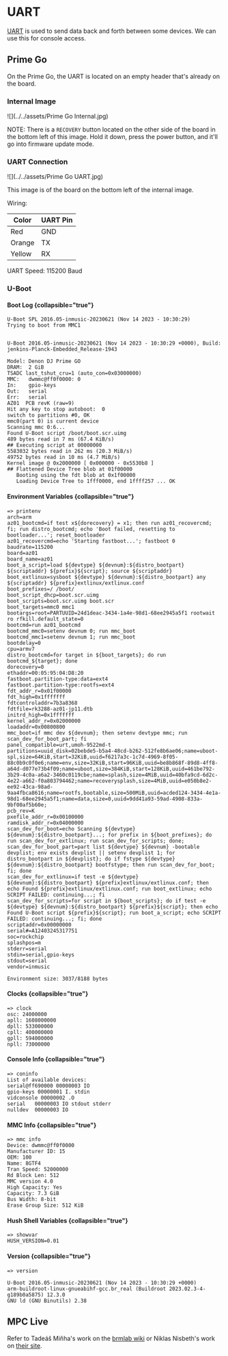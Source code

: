 # UART

[UART](https://en.wikipedia.org/wiki/Universal_asynchronous_receiver-transmitter) is used to send data back and forth
between some devices. We can use this for console access.

## Prime Go

On the Prime Go, the UART is located on an empty header that's already on the board.

### Internal Image

![](../../assets/Prime Go Internal.jpg)

NOTE: There is a `RECOVERY` button located on the other side of the board in the bottom left of this image. Hold it
down, press the power button, and it'll go into firmware update mode.

### UART Connection

![](../../assets/Prime Go UART.jpg)

This image is of the board on the bottom left of the internal image.

Wiring:

| Color  | UART Pin |
|--------|----------|
| Red    | GND      |
| Orange | TX       |
| Yellow | RX       |

UART Speed: 115200 Baud

### U-Boot

#### Boot Log {collapsible="true"}

```
U-Boot SPL 2016.05-inmusic-20230621 (Nov 14 2023 - 10:30:29)
Trying to boot from MMC1


U-Boot 2016.05-inmusic-20230621 (Nov 14 2023 - 10:30:29 +0000), Build: jenkins-Planck-Embedded_Release-1943

Model: Denon DJ Prime GO
DRAM:  2 GiB
TSADC last_tshut_cru=1 (auto_con=0x03000000)
MMC:   dwmmc@ff0f0000: 0
In:    gpio-keys
Out:   serial
Err:   serial
AZ01  PCB revK (raw=9)
Hit any key to stop autoboot:  0 
switch to partitions #0, OK
mmc0(part 0) is current device
Scanning mmc 0:6...
Found U-Boot script /boot/boot.scr.uimg
489 bytes read in 7 ms (67.4 KiB/s)
## Executing script at 00000000
5583032 bytes read in 262 ms (20.3 MiB/s)
49752 bytes read in 10 ms (4.7 MiB/s)
Kernel image @ 0x2000000 [ 0x000000 - 0x5530b8 ]
## Flattened Device Tree blob at 01f00000
   Booting using the fdt blob at 0x1f00000
   Loading Device Tree to 1fff0000, end 1ffff257 ... OK
```

#### Environment Variables {collapsible="true"}

```
=> printenv
arch=arm
az01_bootcmd=if test x${dorecovery} = x1; then run az01_recovercmd; fi; run distro_bootcmd; echo 'Boot failed, resetting to bootloader...'; reset_bootloader
az01_recovercmd=echo 'Starting fastboot...'; fastboot 0
baudrate=115200
board=az01
board_name=az01
boot_a_script=load ${devtype} ${devnum}:${distro_bootpart} ${scriptaddr} ${prefix}${script}; source ${scriptaddr}
boot_extlinux=sysboot ${devtype} ${devnum}:${distro_bootpart} any ${scriptaddr} ${prefix}extlinux/extlinux.conf
boot_prefixes=/ /boot/
boot_script_dhcp=boot.scr.uimg
boot_scripts=boot.scr.uimg boot.scr
boot_targets=mmc0 mmc1 
bootargs=root=PARTUUID=24d1deac-3434-1a4e-98d1-68ee2945a5f1 rootwait ro rfkill.default_state=0 
bootcmd=run az01_bootcmd
bootcmd_mmc0=setenv devnum 0; run mmc_boot
bootcmd_mmc1=setenv devnum 1; run mmc_boot
bootdelay=0
cpu=armv7
distro_bootcmd=for target in ${boot_targets}; do run bootcmd_${target}; done
dorecovery=0
ethaddr=00:05:95:04:D8:20
fastboot.partition-type:data=ext4
fastboot.partition-type:rootfs=ext4
fdt_addr_r=0x01f00000
fdt_high=0x1fffffff
fdtcontroladdr=7b3a8368
fdtfile=rk3288-az01-jp11.dtb
initrd_high=0x1fffffff
kernel_addr_r=0x02000000
loadaddr=0x00800800
mmc_boot=if mmc dev ${devnum}; then setenv devtype mmc; run scan_dev_for_boot_part; fi
panel_compatible=urt,umoh-9522md-t
partitions=uuid_disk=02bebde5-b5a4-48cd-b262-512fe8b6ae06;name=uboot-spl,size=64KiB,start=32KiB,uuid=f6217a3c-1c7d-4969-8f05-88c0b9c0f0e6;name=env,size=32KiB,start=96KiB,uuid=be8b868f-89d8-4ff8-a64d-d077e73b4f09;name=uboot,size=384KiB,start=128KiB,uuid=461be792-3b29-4c0a-a6a2-3460c0119cbe;name=splash,size=4MiB,uuid=40bfa9cd-6d2c-4e22-a662-f0a803794462;name=recoverysplash,size=4MiB,uuid=e050b8e2-ee92-43ca-98ad-9aa4fbca8616;name=rootfs,bootable,size=500MiB,uuid=acded124-3434-4e1a-98d1-68ee2945a5f1;name=data,size=0,uuid=9dd41a93-59ad-4908-833a-9bf00af5b60e;
pcb_rev=K
pxefile_addr_r=0x00100000
ramdisk_addr_r=0x04000000
scan_dev_for_boot=echo Scanning ${devtype} ${devnum}:${distro_bootpart}...; for prefix in ${boot_prefixes}; do run scan_dev_for_extlinux; run scan_dev_for_scripts; done;
scan_dev_for_boot_part=part list ${devtype} ${devnum} -bootable devplist; env exists devplist || setenv devplist 1; for distro_bootpart in ${devplist}; do if fstype ${devtype} ${devnum}:${distro_bootpart} bootfstype; then run scan_dev_for_boot; fi; done
scan_dev_for_extlinux=if test -e ${devtype} ${devnum}:${distro_bootpart} ${prefix}extlinux/extlinux.conf; then echo Found ${prefix}extlinux/extlinux.conf; run boot_extlinux; echo SCRIPT FAILED: continuing...; fi
scan_dev_for_scripts=for script in ${boot_scripts}; do if test -e ${devtype} ${devnum}:${distro_bootpart} ${prefix}${script}; then echo Found U-Boot script ${prefix}${script}; run boot_a_script; echo SCRIPT FAILED: continuing...; fi; done
scriptaddr=0x00000000
serial#=A12403245317751
soc=rockchip
splashpos=m
stderr=serial
stdin=serial,gpio-keys
stdout=serial
vendor=inmusic

Environment size: 3037/8188 bytes
```

#### Clocks {collapsible="true"}

```
=> clock
osc: 24000000
apll: 1608000000
dpll: 533000000
cpll: 400000000
gpll: 594000000
npll: 73000000
```

#### Console Info {collapsible="true"}

```
=> coninfo
List of available devices:
serial@ff690000 00000003 IO 
gpio-keys 00000001 I. stdin 
vidconsole 00000002 .O 
serial   00000003 IO stdout stderr 
nulldev  00000003 IO
```

#### MMC Info {collapsible="true"}

```
=> mmc info
Device: dwmmc@ff0f0000
Manufacturer ID: 15
OEM: 100
Name: 8GTF4 
Tran Speed: 52000000
Rd Block Len: 512
MMC version 4.0
High Capacity: Yes
Capacity: 7.3 GiB
Bus Width: 8-bit
Erase Group Size: 512 KiB
```

#### Hush Shell Variables {collapsible="true"}

```
=> showvar
HUSH_VERSION=0.01
```

#### Version {collapsible="true"}

```
=> version

U-Boot 2016.05-inmusic-20230621 (Nov 14 2023 - 10:30:29 +0000)
arm-buildroot-linux-gnueabihf-gcc.br_real (Buildroot 2023.02.3-4-g189b0a5875) 12.3.0
GNU ld (GNU Binutils) 2.38
```

## MPC Live

Refer to Tadeáš Miňha's work on the [brmlab wiki](https://brmlab.cz/user/trimen/mpclive) or Niklas Nisbeth's work on [their site](https://niklasnisbeth.gitlab.io/mpc-internals/).

